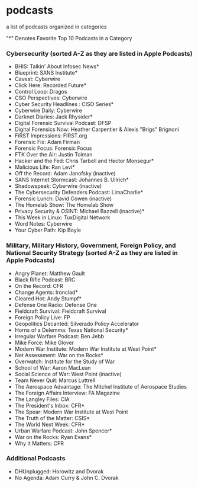 # podcasts
a list of podcasts organized in categories

"*" Denotes Favorite Top 10 Podcasts in a Category

### Cybersecurity (sorted A-Z as they are listed in Apple Podcasts)

- BHIS: Talkin' About Infosec News*
- Blueprint: SANS Institute*
- Caveat: Cyberwire
- Click Here: Recorded Future*
- Control Loop: Dragos
- CSO Perspectives: Cyberwire
- Cyber Security Headlines : CISO Series*
- Cyberwire Daily: Cyberwire
- Darknet Diaries:  Jack Rhysider*
- Digital Forensic Survival Podcast: DFSP
- Digital Forensics Now: Heather Carpentier & Alexis "Brigs" Brignoni
- FiRST Impressions: FIRST.org
- Forensic Fix: Adam Firman
- Forensic Focus: Forensic Focus
- FTK Over the Air: Justin Tolman
- Hacker and the Fed: Chris Tarbell and Hector Monsegur*
- Malicious Life: Ran Levi*
- Off the Record: Adam Janofsky (inactive)
- SANS Internet Stormcast: Johannes B. Ullrich*
- Shadowspeak: Cyberwire (inactive)
- The Cybersecurity Defenders Podcast: LimaCharlie*
- Forensic Lunch: David Cowen (inactive)
- The Homelab Show: The Homelab Show
- Privacy Security & OSINT: Michael Bazzell (inactive)*
- This Week in Linux: TuxDigital Network
- Word Notes: Cyberwire
- Your Cyber Path: Kip Boyle


### Military, Military History, Government, Foreign Policy, and National Security Strategy (sorted A-Z as they are listed in Apple Podcasts)

- Angry Planet: Matthew Gault
- Black Rifle Podcast: BRC
- On the Record: CFR
- Change Agents: Ironclad*
- Cleared Hot: Andy Stumpf*
- Defense One Radio: Defense One
- Fieldcraft Survival: Fieldcraft Survival
- Foreign Policy Live: FP
- Geopolitics Decanted: Silverado Policy Accelerator
- Horns of a Delemma: Texas National Security*
- Irregular Warfare Podcast: Ben Jebb
- Mike Force: Mike Glover
- Modern War Institute: Modern War Institute at West Point*
- Net Assessment: War on the Rocks*
- Overwatch: Institute for the Study of War
- School of War: Aaron MacLean
- Social Science of War: West Point (inactive)
- Team Never Quit: Marcus Luttrell
- The Aerospace Advantage: The Mitchel Institute of Aerospace Studies
- The Foreign Affairs Interview: FA Magazine
- The Langley Files: CIA
- The President's Inbox: CFR*
- The Spear: Modern War Institute at West Point
- The Truth of the Matter: CSIS*
- The World Next Week: CFR*
- Urban Warfare Podcast: John Spencer*
- War on the Rocks: Ryan Evans*
- Why It Matters: CFR

### Additional Podcasts

- DHUnplugged: Horowitz and Dvorak
- No Agenda: Adam Curry & John C. Dvorak




